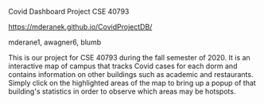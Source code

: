 Covid Dashboard Project CSE 40793

https://mderanek.github.io/CovidProjectDB/

mderane1, awagner6, blumb

This is our project for CSE 40793 during the fall semester of 2020. It is an interactive map of campus that tracks Covid cases for each dorm and contains information on other buildings such as academic and restaurants. Simply click on the highlighted areas of the map to bring up a popup of that building's statistics in order to observe which areas may be hotspots. 